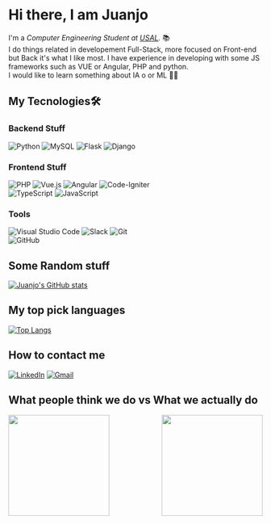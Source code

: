 
# Hi there, I am Juanjo 

I'm a *Computer Engineering Student at [USAL](https://usal.es/).* 📚<br>
I do things related in developement Full-Stack, more focused on Front-end but Back it's what I like most. I have experience in developing with some JS frameworks such as VUE or Angular, PHP and python. <br>
I would like to learn something about IA o or ML 🤖🤖
## My Tecnologies🛠️ 

  ### Backend Stuff
  ![Python](https://img.shields.io/badge/python-3670A0?style=for-the-badge&logo=python&logoColor=ffdd54)
  ![MySQL](https://img.shields.io/badge/mysql-%2300f.svg?style=for-the-badge&logo=mysql&logoColor=white)
  ![Flask](https://img.shields.io/badge/flask-%23000.svg?style=for-the-badge&logo=flask&logoColor=white)
  ![Django](https://img.shields.io/badge/django-%23092E20.svg?style=for-the-badge&logo=django&logoColor=white)
  <br>

  ### Frontend Stuff
  ![PHP](https://img.shields.io/badge/php-%23777BB4.svg?style=for-the-badge&logo=php&logoColor=white)
  ![Vue.js](https://img.shields.io/badge/vuejs-%2335495e.svg?style=for-the-badge&logo=vuedotjs&logoColor=%234FC08D)
  ![Angular](https://img.shields.io/badge/angular-%23DD0031.svg?style=for-the-badge&logo=angular&logoColor=white)
  ![Code-Igniter](https://img.shields.io/badge/CodeIgniter-%23EF4223.svg?style=for-the-badge&logo=codeIgniter&logoColor=white)
  <br>
  ![TypeScript](https://img.shields.io/badge/typescript-%23007ACC.svg?style=for-the-badge&logo=typescript&logoColor=white)
  ![JavaScript](https://img.shields.io/badge/javascript-%23323330.svg?style=for-the-badge&logo=javascript&logoColor=%23F7DF1E)
  ### Tools
  ![Visual Studio Code](https://img.shields.io/badge/Visual%20Studio%20Code-0078d7.svg?style=for-the-badge&logo=visual-studio-code&logoColor=white)
  ![Slack](https://img.shields.io/badge/Slack-4A154B?style=for-the-badge&logo=slack&logoColor=white)
  ![Git](https://img.shields.io/badge/git-%23F05033.svg?style=for-the-badge&logo=git&logoColor=white)
  <br>
  ![GitHub](https://img.shields.io/badge/github-%23121011.svg?style=for-the-badge&logo=github&logoColor=white)

## Some Random stuff
  [![Juanjo's GitHub stats](https://github-readme-stats.vercel.app/api?username=JuanjoLopez19&show_icons=true&theme=radical)](https://github.com/anuraghazra/github-readme-stats)
  <br>
## My top pick languages
  [![Top Langs](https://github-readme-stats.vercel.app/api/top-langs/?username=JuanjoLopez19&layout=compact&theme=radical)](https://github.com/anuraghazra/github-readme-stats)
   <br>

## How to contact me
  <a href="https://www.linkedin.com/in/juanjo-l%C3%B3pez-g%C3%B3mez-176841223/">![LinkedIn](https://img.shields.io/badge/linkedin-%230077B5.svg?style=for-the-badge&logo=linkedin&logoColor=white)</a>
  <a href="mailto:juanjoselopez@usal.es">![Gmail](https://img.shields.io/badge/Gmail-D14836?style=for-the-badge&logo=gmail&logoColor=white)</a>
  <br>
## What people think we do  vs  What we actually do 
  <img align="left" src="https://media.giphy.com/media/sULKEgDMX8LcI/giphy.gif" height="200">
  <img align="right" src="https://media.giphy.com/media/TiIpsBdUgmvPis8K2r/giphy.gif" width="200">
  
